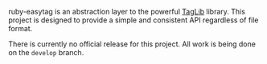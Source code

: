 ruby-easytag is an abstraction layer to the powerful [TagLib](http://taglib.github.io/) library. This project is designed to provide a simple and consistent API regardless of file format.

There is currently no official release for this project. All work is being done on the `develop` branch.
